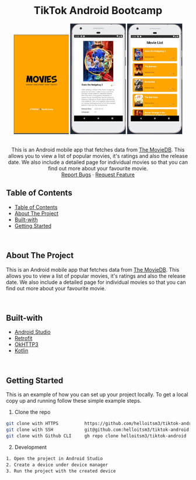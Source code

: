 <!-- PROJECT LOGO -->
<br />
<div>
  <div align="center">
    <h1 style="font-weight: bold">TikTok Android Bootcamp</h1>
      <img src="./assets/1.jpg" alt="Logo" style="width: 30%" />
      <img src="./assets/2.jpg" alt="Logo" style="width: 30%" />
      <img src="./assets/3.jpg" alt="Logo" style="width: 30%" />
    <br />
    <br />
    <p align="center">
        This is an Android mobile app that fetches data from <a href="https://developers.themoviedb.org/3/movies">The MovieDB</a>. This allows you to view a list of popular movies, it's ratings and also the release date. We also include a detailed page for individual movies so that you can find out more about your favourite movie.
<br />
<a href="https://github.com/helloitsm3/tiktok-android/issues">Report Bugs</a>
·
<a href="https://github.com/helloitsm3/tiktok-android/issues">Request Feature</a>
</p>

  </div>
</div>

<!-- TABLE OF CONTENTS -->

## Table of Contents

- [Table of Contents](#table-of-contents)
- [About The Project](#about-the-project)
- [Built-with](#built-with)
- [Getting Started](#getting-started)

<br />

<!-- ABOUT THE PROJECT -->

## About The Project

This is an Android mobile app that fetches data from <a href="https://developers.themoviedb.org/3/movies">The MovieDB</a>. This allows you to view a list of popular movies, it's ratings and also the release date. We also include a detailed page for individual movies so that you can find out more about your favourite movie.

<br />

## Built-with

-   [Android Studio](https://developer.android.com/studio)
-   [Retrofit](https://devtut.github.io/android/retrofit2.html)
-   [OkHTTP3](https://square.github.io/okhttp/)
-   [Kotlin](https://kotlinlang.org/)

<br />

<!-- GETTING STARTED -->

## Getting Started

This is an example of how you can set up your project locally. To get a local copy up and running follow these simple example steps.

1. Clone the repo

```sh
git clone with HTTPS          https://github.com/helloitsm3/tiktok-android.git
git clone with SSH            git@github.com:helloitsm3/tiktok-android.git
git clone with Github CLI     gh repo clone helloitsm3/tiktok-android
```

2. Development

```sh
1. Open the project in Android Studio
2. Create a device under device manager
3. Run the project with the created device
```
